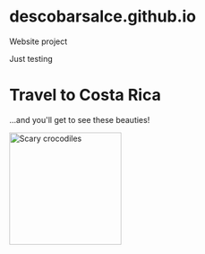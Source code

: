 # descobarsalce.github.io
Website project

Just testing

<!DOCTYPE html>
<html>
<head>
    <meta charset="utf-8">
    <title>Project: Travel webpage</title>
</head>
  
<body>

<h1>Travel to Costa Rica</h1>

<p>...and you'll get to see these beauties!</p>
<img src="https://www.kasandbox.org/programming-images/animals/crocodiles.png" alt="Scary crocodiles" width="200"/>
</body>
</html>
 
